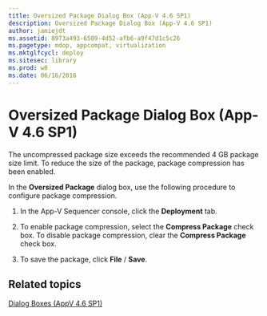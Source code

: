 ```yaml
---
title: Oversized Package Dialog Box (App-V 4.6 SP1)
description: Oversized Package Dialog Box (App-V 4.6 SP1)
author: jamiejdt
ms.assetid: 8973a493-6509-4d52-afb6-a9f47d1c5c26
ms.pagetype: mdop, appcompat, virtualization
ms.mktglfcycl: deploy
ms.sitesec: library
ms.prod: w8
ms.date: 06/16/2016
---
```



# Oversized Package Dialog Box (App-V 4.6 SP1)


The uncompressed package size exceeds the recommended 4 GB package size limit. To reduce the size of the package, package compression has been enabled.

In the **Oversized Package** dialog box, use the following procedure to configure package compression.

1.  In the App-V Sequencer console, click the **Deployment** tab.

2.  To enable package compression, select the **Compress Package** check box. To disable package compression, clear the **Compress Package** check box.

3.  To save the package, click **File** / **Save**.

## Related topics


[Dialog Boxes (AppV 4.6 SP1)](dialog-boxes--appv-46-sp1-.md)

 

 






